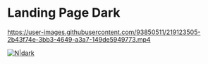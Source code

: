 # Landing Page Dark

https://user-images.githubusercontent.com/93850511/219123505-2b43f74e-3bb3-4649-a3a7-149de5949773.mp4

[![N|dark](https://res.cloudinary.com/diqy9grnq/image/upload/v1678568991/logos/fly_xqvkin.png)](https://kamblack66.github.io/landing-page-dark/)
